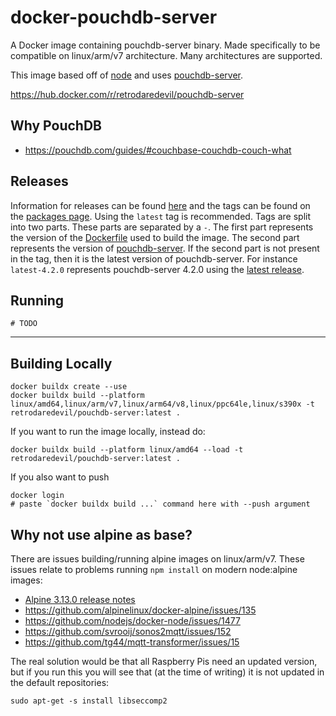 # docker-pouchdb-server
A Docker image containing pouchdb-server binary. Made specifically to be compatible on linux/arm/v7 architecture.
Many architectures are supported.

This image based off of [node](https://hub.docker.com/_/node) and uses [pouchdb-server](https://www.npmjs.com/package/pouchdb-server).

https://hub.docker.com/r/retrodaredevil/pouchdb-server

## Why PouchDB
* https://pouchdb.com/guides/#couchbase-couchdb-couch-what

## Releases

Information for releases can be found [here]() and the tags can be found on the [packages page](https://github.com/retrodaredevil?tab=packages&repo_name=docker-pouchdb-server).
Using the `latest` tag is recommended.
Tags are split into two parts. These parts are separated by a `-`.
The first part represents the version of the [Dockerfile](Dockerfile) used to build the image.
The second part represents the version of [pouchdb-server](https://www.npmjs.com/package/pouchdb-server?activeTab=versions).
If the second part is not present in the tag, then it is the latest version of pouchdb-server.
For instance `latest-4.2.0` represents pouchdb-server 4.2.0 using the [latest release](https://github.com/retrodaredevil/docker-pouchdb-server/releases/latest).

## Running

```shell
# TODO
```



---

## Building Locally
```
docker buildx create --use
docker buildx build --platform linux/amd64,linux/arm/v7,linux/arm64/v8,linux/ppc64le,linux/s390x -t retrodaredevil/pouchdb-server:latest .
```
If you want to run the image locally, instead do:
```
docker buildx build --platform linux/amd64 --load -t retrodaredevil/pouchdb-server:latest .
```
If you also want to push
```
docker login
# paste `docker buildx build ...` command here with --push argument
```

## Why not use alpine as base?
There are issues building/running alpine images on linux/arm/v7.
These issues relate to problems running `npm install` on modern node:alpine images:
* [Alpine 3.13.0 release notes](https://wiki.alpinelinux.org/wiki/Release_Notes_for_Alpine_3.13.0#time64_requirements)
* https://github.com/alpinelinux/docker-alpine/issues/135
* https://github.com/nodejs/docker-node/issues/1477
* https://github.com/svrooij/sonos2mqtt/issues/152
* https://github.com/tg44/mqtt-transformer/issues/15

The real solution would be that all Raspberry Pis need an updated version, but if you run this you will see that (at the time of writing) it is not updated in the default repositories:
```
sudo apt-get -s install libseccomp2
```
